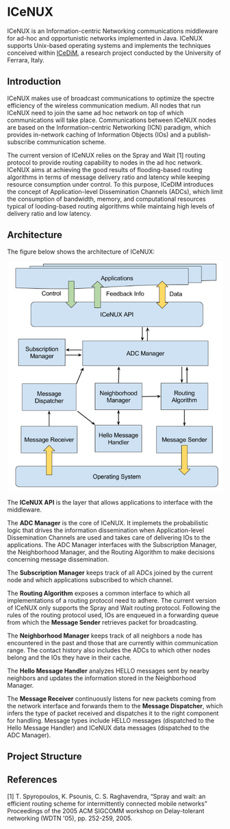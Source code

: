 # ICeNUX
ICeNUX is an Information-centric Networking communications middleware for ad-hoc and opportunistic networks implemented in Java.
ICeNUX supports Unix-based operating systems and implements the techniques conceived within
[ICeDiM](http://endif.unife.it/en/research/research-1/information-technology/computer-science/distributed-systems-group/research-projects/iceone), a research project conducted by the University of Ferrara, Italy.



## Introduction
ICeNUX makes use of broadcast communications to optimize the spectre efficiency of the wireless communication medium.
All nodes that run ICeNUX need to join the same ad hoc network on top of which communications will take place. 
Communications between ICeNUX nodes are based on the Information-centric Networking (ICN) paradigm, which provides in-network caching of Information Objects (IOs) and a publish-subscribe communication scheme.

The current version of ICeNUX relies on the Spray and Wait [1] routing protocol to provide routing capability to nodes in the ad hoc network. ICeNUX aims at achieving the good results of flooding-based routing algorithms in terms of message delivery ratio and latency while keeping resource consumption under control.
To this purpose, ICeDIM introduces the concept of Application-level Dissemination Channels (ADCs), which limit the consumption of bandwidth, memory, and computational resources typical of looding-based routing algorithms while maintaing high levels of delivery ratio and low latency.



## Architecture
The figure below shows the architecture of ICeNUX:

![Architecture of the ICeNUX middleware](https://github.com/DSG-UniFE/ICeNUX/blob/master/doc/ICeNUX%20Architecture.png)


The **ICeNUX API** is the layer that allows applications to interface with the middleware.

The **ADC Manager** is the core of ICeNUX. It implemets the probabilistic logic that drives the information dissemination when Application-level Dissemination Channels are used and takes care of delivering IOs to the applications. The ADC Manager interfaces with the Subscription Manager, the Neighborhood Manager, and the Routing Algorithm to make decisions concerning message dissemination.

The **Subscription Manager** keeps track of all ADCs joined by the current node and which applications subscribed to which channel.

The **Routing Algorithm** exposes a common interface to which all implementations of a routing protocol need to adhere. The current version of ICeNUX only supports the Spray and Wait routing protocol. Following the rules of the routing protocol used, IOs are enqueued in a forwarding queue from which the **Message Sender** retrieves packet for broadcasting.

The **Neighborhood Manager** keeps track of all neighbors a node has encountered in the past and those that are currently within communication range. The contact history also includes the ADCs to which other nodes belong and the IOs they have in their cache.

The **Hello Message Handler** analyzes HELLO messages sent by nearby neighbors and updates the information stored in the Neighborhood Manager.

The **Message Receiver** continuously listens for new packets coming from the network interface and forwards them to the **Message Dispatcher**, which infers the type of packet received and dispatches it to the right component for handling. Message types include HELLO messages (dispatched to the Hello Message Handler) and ICeNUX data messages (dispatched to the ADC Manager).




## Project Structure




## References
[1] T. Spyropoulos, K. Psounis, C. S. Raghavendra, “Spray and wait: an efficient routing scheme for intermittently connected mobile networks” Proceedings of the 2005 ACM SIGCOMM workshop on Delay-tolerant networking (WDTN '05), pp. 252-259, 2005.
